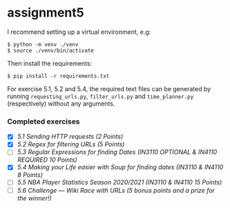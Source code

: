 # assignment5

I recommend setting up a virtual environment, e.g:
```{bash}
$ python -m venv ./venv
$ source ./venv/bin/activate
```

Then install the requirements:
```{bash}
$ pip install -r requirements.txt
```

For exercise 5.1, 5.2 and 5.4, the required text files can be generated by
running `requesting_urls.py`, `filter_urls.py` and `time_planner.py`
(respectively) without any arguments.

### Completed exercises

- [x] *5.1 Sending HTTP requests (2 Points)*
- [x] *5.2 Regex for filtering URLs (5 Points)*
- [ ] *5.3 Regular Expressions for finding Dates (IN3110 OPTIONAL & IN4110
  REQUIRED 10 Points)*
- [x] *5.4 Making your Life easier with Soup for finding dates (IN3110 & IN4110
  8 Points)*
- [ ] *5.5 NBA Player Statistics Season 2020/2021 (IN3110 & IN4110 15 Points)*
- [ ] *5.6 Challenge — Wiki Race with URLs (5 bonus points and a prize for the
  winner!)*

